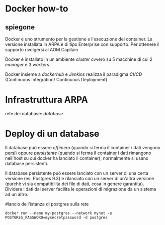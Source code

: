 # Docker how-to
## spiegone
Docker è uno strumento per la gestione e l'esecuzione dei container.
La versione installata in ARPA è di tipo Enterprise con supporto.
Per ottenere il supporto rivolgersi al AOM Capitain

Docker è installato in un ambiente _cluster_ ovvero su 5 macchine di cui 2 _manager_ e 3 _workers_

Docker insieme a _dockerhub_ e _Jenkins_ realizza il paradigma _CI/CD_ (Continuous Integration/ Continuous Deployment)

# Infrastruttura ARPA
rete dei database: _database_

# Deploy di un database
Il database può essere _effimero_ (quando si ferma il container i dati vengono persi) oppure _persistente_ (quando si ferma il container i dati rimangono nell'host su cui docker ha lanciato il container); normalmente si usano database persistenti.

Il database persistente può essere lanciato con un server di una certa versione (es. Postgres 9.3) e rilanciato con un server di un'altra versione  (purchè vi sia compatibilità dei file di dati, cosa in genere garantita).
Dividere i dati dal server facilita le operazioni di migrazione da un sistema ad un altro.

#lancio dell'istanza di postgres sulla rete
```
docker run --name my-postgres --network mynet -e POSTGRES_PASSWORD=mysecretpassword -d postgres
```
